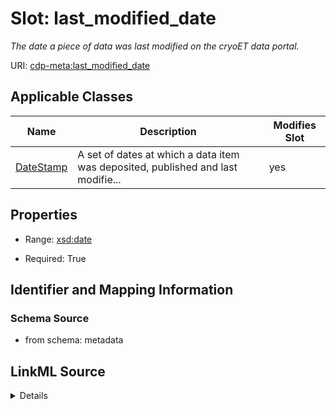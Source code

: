 # Slot: last_modified_date


_The date a piece of data was last modified on the cryoET data portal._



URI: [cdp-meta:last_modified_date](metadatalast_modified_date)



<!-- no inheritance hierarchy -->




## Applicable Classes

| Name | Description | Modifies Slot |
| --- | --- | --- |
[DateStamp](DateStamp.md) | A set of dates at which a data item was deposited, published and last modifie... |  yes  |







## Properties

* Range: [xsd:date](http://www.w3.org/2001/XMLSchema#date)

* Required: True





## Identifier and Mapping Information







### Schema Source


* from schema: metadata




## LinkML Source

<details>
```yaml
name: last_modified_date
description: The date a piece of data was last modified on the cryoET data portal.
from_schema: metadata
rank: 1000
alias: last_modified_date
owner: DateStamp
domain_of:
- DateStamp
range: date
required: true
recommended: true
inlined: true
inlined_as_list: true

```
</details>
